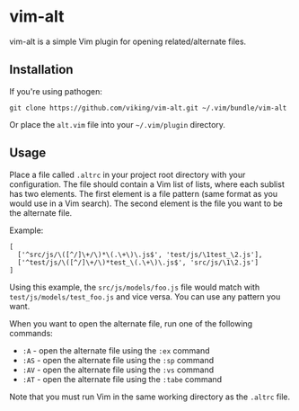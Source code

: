 vim-alt
=======

vim-alt is a simple Vim plugin for opening related/alternate
files.

Installation
------------

If you're using pathogen:

    git clone https://github.com/viking/vim-alt.git ~/.vim/bundle/vim-alt

Or place the `alt.vim` file into your `~/.vim/plugin` directory.

Usage
-----

Place a file called `.altrc` in your project root directory with
your configuration. The file should contain a Vim list of lists,
where each sublist has two elements. The first element is a file
pattern (same format as you would use in a Vim search). The second
element is the file you want to be the alternate file.

Example:

    [
      ['^src/js/\([^/]\+/\)*\(.\+\)\.js$', 'test/js/\1test_\2.js'],
      ['^test/js/\([^/]\+/\)*test_\(.\+\)\.js$', 'src/js/\1\2.js']
    ]

Using this example, the `src/js/models/foo.js` file would match
with `test/js/models/test_foo.js` and vice versa. You can use any
pattern you want.

When you want to open the alternate file, run one of the following
commands:

* `:A` - open the alternate file using the `:ex` command
* `:AS` - open the alternate file using the `:sp` command
* `:AV` - open the alternate file using the `:vs` command
* `:AT` - open the alternate file using the `:tabe` command

Note that you must run Vim in the same working directory as the
`.altrc` file.

